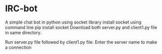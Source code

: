 # IRC-bot
A simple chat bot in python using socket library
install socket using command line
pip install socket
Download both server.py and client1.py file in same directory.

Run server.py file followed by client1.py file. Enter the server name to make a connection
